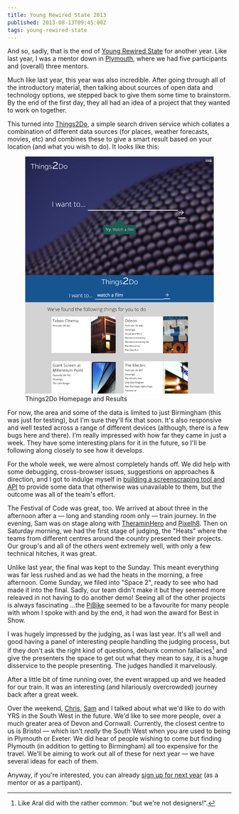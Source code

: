 ```yaml
---
title: Young Rewired State 2013
published: 2013-08-13T09:45:00Z
tags: young-rewired-state
---
```


And so, sadly, that is the end of [Young Rewired State][yrs] for another year. Like
last year, I was a mentor down in [Plymouth][centre], where we had five participants
and (overall) three mentors.

Much like last year, this year was also incredible. After going through all of the
introductory material, then talking about sources of open data and technology 
options, we stepped back to give them some time to brainstorm. By the end of the
first day, they all had an idea of a project that they wanted to work on together.

This turned into [Things2Do][], a simple search driven service which collates a
combination of different data sources (for places, weather forecasts, movies, etc)
and combines these to give a smart result based on your location (and what you
wish to do). It looks like this:

<figure>
  <img src="/resources/images/things2do.png" alt="Things2Do Homepage and Results"
    width="500px">
  <figcaption>Things2Do Homepage and Results</figcaption>
</figure>

For now, the area and some of the data is limited to just Birmingham (this was just
for testing), but I'm sure they'll fix that soon. It's also responsive and well
tested across a range of different devices (although, there is a few bugs here and
there). I'm really impressed with how far they came in just a week. They have some 
interesting plans for it in the future, so I'll be following along closely to see 
how it develops.

For the whole week, we were almost completely hands off. We did help with some 
debugging, cross-browser issues, suggestions on approaches & direction, and I got 
to indulge myself in [building a screenscraping tool and API][moviesapi] to provide
some data that otherwise was unavailable to them, but the outcome was all of the
team's effort.

The Festival of Code was great, too. We arrived at about three in the afternoon
after a &mdash; long and standing room only &mdash; train journey. In the evening,
Sam was on stage along with [TheraminHero][] and [Pixelh8][]. Then on Saturday 
morning, we had the first stage of judging, the "Heats" where the teams from 
different centres around the country presented their projects. Our group's and all 
of the others went extremely well, with only a few technical hitches, it was great.

Unlike last year, the final was kept to the Sunday. This meant everything was far
less rushed and as we had the heats in the morning, a free afternoon. Come Sunday, 
we filed into "Space 2", ready to see who had made it into the final. Sadly, our 
team didn't make it but they seemed more releaved in not having to do another demo! 
Seeing all of the other projects is always fascinating …the [PiBike][] seemed to be 
a favourite for many people with whom I spoke with and by the end, it had won the
award for Best in Show.

I was hugely impressed by the judging, as I was last year. It's all well and good
having a panel of interesting people handling the judging process, but if they
don't ask the right kind of questions, debunk common fallacies[^design] and give
the presenters the space to get out what they mean to say, it is a huge
disservice to the people presenting. The judges handled it marvelously.

After a little bit of time running over, the event wrapped up and we headed for our
train. It was an interesting (and hilariously overcrowded) journey back after a
great week.

Over the weekend, [Chris][], [Sam][] and I talked about what we'd like to do with
YRS in the South West in the future. We'd like to see more people, over a much
greater area of Devon and Cornwall. Currently, the closest centre to us is Bristol 
&mdash; which isn't *really* the South West when you are used to being in Plymouth
or Exeter. We did hear of people wishing to come but finding Plymouth (in addition 
to getting to Birmingham) all too expensive for the travel. We'll be aiming to work 
out all of these for next year &mdash; we have several ideas for each of them.

Anyway, if you're interested, you can already [sign up for next year][2014] (as a 
mentor or as a partipant).

[^design]: Like Aral did with the rather common: "but we're not designers!".

[yrs]: https://youngrewiredstate.org/
[centre]: https://youngrewiredstate.org/centres/view/i-dat
[Things2Do]: http://things2do.ws/
[moviesapi]: /posts/moviesapi.html
[TheraminHero]: http://www.thereminhero.com
[Pixelh8]: http://www.pixelh8.co.uk
[PiBike]: http://hacks.youngrewiredstate.org/events/YRS2013/picycle
[Chris]: http://thisisthechris.co.uk/
[Sam]: http://wray.pro/
[2014]: https://youngrewiredstate.org/events/gb/2014/festival-of-code-2014

